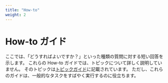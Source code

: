```yaml
---
title: "How-to"
weight: 2
---
```


# How-to ガイド

ここでは、「どうすればよいですか？」といった種類の質問に対する短い回答を示します。
これらの How-to ガイドでは、トピックについて詳しく説明していません。
そのトピックは[トピックガイド](../topics)に記載されています。
ただし、これらのガイドは、一般的なタスクをすばやく実行するのに役立ちます。
